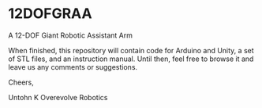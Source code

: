# 12DOFGRAA
A 12-DOF Giant Robotic Assistant Arm

When finished, this repository will contain code for Arduino and Unity, a set of STL files, and an instruction manual. Until then, feel free to browse it and leave us any comments or suggestions.

Cheers,

Untohn K
Overevolve Robotics
